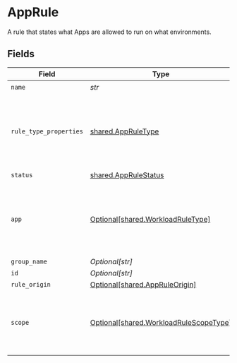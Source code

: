 # AppRule

A rule that states what Apps are allowed to run on what environments.


## Fields

| Field                                                                                  | Type                                                                                   | Required                                                                               | Description                                                                            |
| -------------------------------------------------------------------------------------- | -------------------------------------------------------------------------------------- | -------------------------------------------------------------------------------------- | -------------------------------------------------------------------------------------- |
| `name`                                                                                 | *str*                                                                                  | :heavy_check_mark:                                                                     | N/A                                                                                    |
| `rule_type_properties`                                                                 | [shared.AppRuleType](../../models/shared/appruletype.md)                               | :heavy_check_mark:                                                                     | identify the app rule type. Only one of the below should be not null, and  used.       |
| `status`                                                                               | [shared.AppRuleStatus](../../models/shared/apprulestatus.md)                           | :heavy_check_mark:                                                                     | N/A                                                                                    |
| `app`                                                                                  | [Optional[shared.WorkloadRuleType]](../../models/shared/workloadruletype.md)           | :heavy_minus_sign:                                                                     | identify the workload type. Only one of the below should be not null, and  used.       |
| `group_name`                                                                           | *Optional[str]*                                                                        | :heavy_minus_sign:                                                                     | N/A                                                                                    |
| `id`                                                                                   | *Optional[str]*                                                                        | :heavy_minus_sign:                                                                     | N/A                                                                                    |
| `rule_origin`                                                                          | [Optional[shared.AppRuleOrigin]](../../models/shared/appruleorigin.md)                 | :heavy_minus_sign:                                                                     | N/A                                                                                    |
| `scope`                                                                                | [Optional[shared.WorkloadRuleScopeType]](../../models/shared/workloadrulescopetype.md) | :heavy_minus_sign:                                                                     | identify the scope type. Only one of the below should be not null, and  used.          |